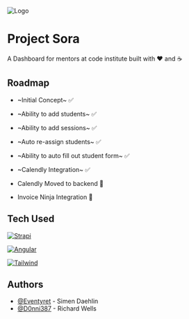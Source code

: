 ![Logo](https://i.imgur.com/k9ILJUf.jpg)

# Project Sora

A Dashboard for mentors at code institute built with ❤️ and ☕️

## Roadmap

- ~Initial Concept~ ✅

- ~Ability to add students~ ✅

- ~Ability to add sessions~ ✅

- ~Auto re-assign students~ ✅

- ~Ability to auto fill out student form~ ✅

- ~Calendly Integration~  ✅
- Calendly Moved to backend 🚀 

- Invoice Ninja Integration 🚀


## Tech Used

[![Strapi](https://img.shields.io/static/v1?label=Strapi&message=3.6.3&color=1F1D80&style=for-the-badge&logo=strapi)](https://strapi.io)

[![Angular](https://img.shields.io/static/v1?label=Angular&message=11&color=F44336&style=for-the-badge&logo=angular)](https://angular.io)

[![Tailwind](https://img.shields.io/static/v1?label=Tailwind&message=2.1.4&color=06B5D3&style=for-the-badge&logo=tailwindcss)](https://tailwindcss.com)

## Authors

- [@Eventyret](https://github.com/Eventyret) - Simen Daehlin
- [@D0nni387](https://github.com/D0nni387) - Richard Wells
